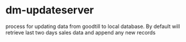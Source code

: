 # dm-updateserver

process for updating data from goodtill to local database. By default will retrieve last two days sales data and append any new records
